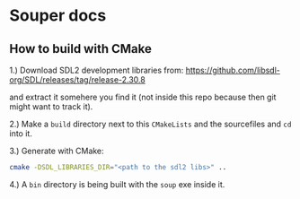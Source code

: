 # Souper docs

## How to build with CMake

1.) Download SDL2 development libraries from:
https://github.com/libsdl-org/SDL/releases/tag/release-2.30.8

and extract it somehere you find it (not inside
this repo because then git might want to track it).

2.) Make a `build` directory next to this `CMakeLists`
and the sourcefiles and `cd` into it.

3.) Generate with CMake:
```bash
cmake -DSDL_LIBRARIES_DIR="<path to the sdl2 libs>" ..
```

4.) A `bin` directory is being built with the
`soup` exe inside it.

